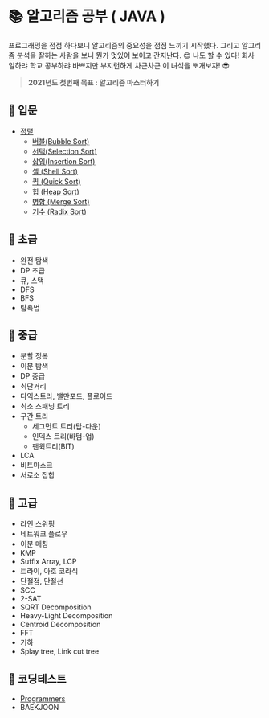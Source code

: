 # 📚 알고리즘 공부 ( JAVA )
 프로그래밍을 점점 하다보니 알고리즘의 중요성을 점점 느끼기 시작했다. 그리고 알고리즘 분석을 잘하는 사람을 보니 뭔가 멋있어 보이고 간지난다. :heart_eyes: 나도 할 수 있다! 회사 일하랴 학교 공부하랴 바쁘지만 부지런하게 차근차근 이 녀석을 뽀개보자! :sunglasses:

> **2021년도 첫번째 목표 : 알고리즘 마스터하기**

## 📙 입문
- [정렬](./src/basic/sort)
  - [버블(Bubble Sort)](./src/basic/sort/_01_bubble)
  - [선택(Selection Sort)](./src/basic/sort/_02_selection)
  - [삽입(Insertion Sort)](./src/basic/sort/_03_insertion)
  - [셸 (Shell Sort)](./src/basic/sort/_04_shell)
  - [퀵 (Quick Sort)](./src/basic/sort/_05_quick)
  - [힙 (Heap Sort)](./src/basic/sort/_06_heap)
  - [병합 (Merge Sort)](./src/basic/sort/_07_merge)
  - [기수 (Radix Sort)](./src/basic/sort/_08_radix)

## 📗 초급
- 완전 탐색
- DP 초급
- 큐, 스택
- DFS
- BFS
- 탐욕법

## 📘 중급
- 분할 정복
- 이분 탐색
- DP 중급
- 최단거리
- 다익스트라, 밸만포드, 플로이드
- 최소 스패닝 트리
- 구간 트리
  - 세그먼트 트리(탑-다운)
  - 인덱스 트리(바텀-업)
  - 팬윅트리(BIT)
- LCA
- 비트마스크
- 서로소 집합

## 📕 고급
- 라인 스위핑
- 네트워크 플로우
- 이분 매칭
- KMP
- Suffix Array, LCP
- 트라이, 아호 코라식
- 단절점, 단절선
- SCC
- 2-SAT
- SQRT Decomposition
- Heavy-Light Decomposition
- Centroid Decomposition
- FFT
- 기하
- Splay tree, Link cut tree

## 📒 코딩테스트
- [Programmers](./src/_00_codingTest/programmers)
- BAEKJOON
